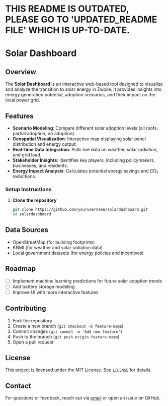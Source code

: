 # THIS README IS OUTDATED, PLEASE GO TO 'UPDATED_README FILE' WHICH IS UP-TO-DATE.

# Solar Dashboard

## Overview
The **Solar Dashboard** is an interactive web-based tool designed to visualize and analyze the transition to solar energy in Zwolle. It provides insights into energy generation potential, adoption scenarios, and their impact on the local power grid.

## Features
- **Scenario Modeling**: Compare different solar adoption levels (all roofs, partial adoption, no adoption).
- **Geospatial Visualization**: Interactive map displaying solar panel distribution and energy output.
- **Real-time Data Integration**: Pulls live data on weather, solar radiation, and grid load.
- **Stakeholder Insights**: Identifies key players, including policymakers, businesses, and residents.
- **Energy Impact Analysis**: Calculates potential energy savings and CO₂ reductions.



### Setup Instructions
1. **Clone the repository**
   ```sh
   git clone https://github.com/yourusername/solardashboard.git
   cd solardashboard
   ```

## Data Sources
- OpenStreetMap (for building footprints)
- KNMI (for weather and solar radiation data)
- Local government datasets (for energy policies and incentives)

## Roadmap
- [ ] Implement machine learning predictions for future solar adoption trends
- [ ] Add battery storage modeling
- [ ] Improve UI with more interactive features

## Contributing
1. Fork the repository
2. Create a new branch (`git checkout -b feature-name`)
3. Commit changes (`git commit -m 'Add new feature'`)
4. Push to the branch (`git push origin feature-name`)
5. Open a pull request

## License
This project is licensed under the MIT License. See `LICENSE` for details.

## Contact
For questions or feedback, reach out via [email](mailto:joanwaithira.jw@gmail.com) or open an issue on GitHub.


